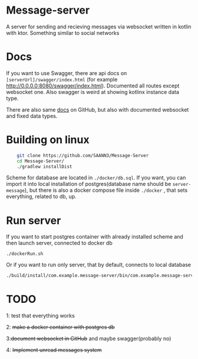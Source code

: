 
# Message-server
A server for sending and recieving messages via websocket written in kotlin with ktor. Something similar to social networks

# Docs
If you want to use Swagger, there are  api docs on ```[serverUrl]/swagger/index.html``` (for example http://0.0.0.0:8080/swagger/index.html). Documented all routes except websocket one. Also swagger is weird at showing kotlinx instance data type.

There are also same [docs](https://github.com/SAANN3/Message-Server/blob/main/docs/api.md) on GitHub, but also with documented websocket and fixed data types.


# Building on linux

```sh
    git clone https://github.com/SAANN3/Message-Server
    cd Message-Server/
    ./gradlew installDist
```
Scheme for database are located in ```./docker/db.sql```.
If you want, you can import it into local installation of postgres(database name should be ```server-message```), but there is also a docker compose file  inside ```./docker``` , that sets everything, related to db, up.


# Run server
If you want to start postgres container with already installed scheme and then launch server, connected to docker db
```
./dockerRun.sh
```

Or if you want to run only server, that by default, connects to local database
```sh
./build/install/com.example.message-server/bin/com.example.message-server 
```
# TODO
1: test that everything works

2: ~~make a docker container with postgres db~~

3:~~document websocket in GitHub~~ and maybe swagger(probably no)

4: ~~Implement unread messages system~~

